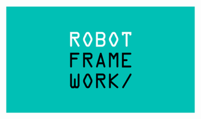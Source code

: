 <a href="https://robocon.io/"><img align="left" alt="Check out Robot Framework at https://robotframework.org" src="https://github.com/emanlove/emanlove/blob/master/assets/img/LinkedIn-Post-ROBOTFRAMEWORK-Block.png"></a>